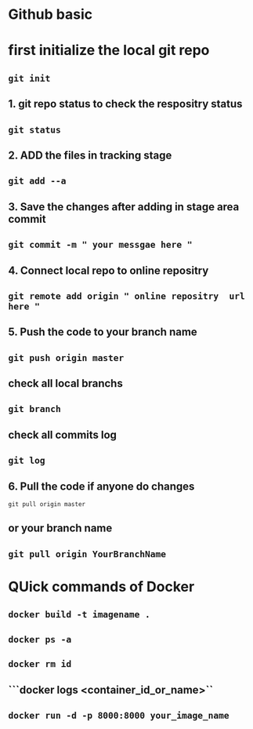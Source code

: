 # Github basic

# first initialize the local  git repo 
## ``` git init ```

## 1. git repo status to check the respositry status 
##  ``` git status ```

## 2. ADD the files in tracking stage 
## ``` git add --a ```

## 3. Save the changes after adding in stage area commit
## ``` git commit -m " your messgae here " ```

## 4. Connect local repo to online repositry 
## ``` git remote add origin " online repositry  url here " ```

## 5. Push the code to your branch name
## ``` git push origin master ```

## check all local branchs
## ``` git branch ```

## check all commits log
## ``` git log ```

## 6. Pull the code if anyone do changes
``` git pull origin master ```
## or your branch name
## ``` git pull origin YourBranchName ```




# QUick commands of Docker 

## ```docker build -t imagename .```
## ```docker ps -a```
## ```docker rm id```
## ```docker logs <container_id_or_name>``

## ```docker run -d -p 8000:8000 your_image_name```
